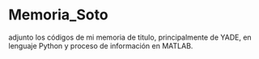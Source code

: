 # Memoria_Soto
adjunto los códigos de mi memoria de titulo, principalmente de YADE, en lenguaje Python y proceso de información en MATLAB.

